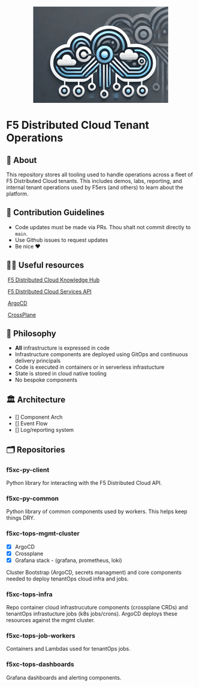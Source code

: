 <p align="center">
  <img src="https://github.com/f5xc-TenantOps/.github/blob/main/xcTenantOps-logo.jpg?raw=true" height="256"/>
</p>

# F5 Distributed Cloud Tenant Operations

## 👋 About 
This repository stores all tooling used to handle operations across a fleet of F5 Distributed Cloud tenants.
This includes demos, labs, reporting, and internal tenant operations used by F5ers (and others) to learn about the platform.

## 🌈 Contribution Guidelines
<ul style="list-style-type:square">
    <li>Code updates must be made via PRs. Thou shalt not commit directly to <code>main</code>.</li>
    <li>Use Github issues to request updates</li>
    <li>Be nice ♥️</li>
</ul>


## 👩‍💻 Useful resources
<img src="https://www.f5.com/content/dam/f5/f5-logo.svg" alt="" height="25"/> [F5 Distributed Cloud Knowledge Hub](https://docs.cloud.f5.com/docs-v2)

<img src="https://www.f5.com/content/dam/f5/f5-logo.svg" alt="" height="25"/> [F5 Distributed Cloud Services API](https://docs.cloud.f5.com/docs-v2/api)

<img src="https://argo-cd.readthedocs.io/en/stable/assets/logo.png" alt="" height="25"/> [ArgoCD](https://argo-cd.readthedocs.io/en/stable/)

<img src="https://www.crossplane.io/_next/static/media/icecream-icon.0e89f4c8.svg" alt="" height="25"/> [CrossPlane](https://www.crossplane.io)


## 🤔 Philosophy
<ul style="list-style-type:square">
    <li><b>All</b> infrastructure is expressed in code</li>
    <li>Infrastructure components are deployed using GitOps and continuous delivery principals</li>
    <li>Code is executed in containers or in serverless infrastucture</li>
    <li>State is stored in cloud native tooling</li>
    <li>No bespoke components</li>
</ul>

## 🏛️ Architecture
- [] Component Arch
- [] Event Flow
- [] Log/reporting system

## 🗂️ Repositories

### f5xc-py-client
Python library for interacting with the F5 Distributed Cloud API.

### f5xc-py-common
Python library of common components used by workers. 
This helps keep things DRY.

### f5xc-tops-mgmt-cluster
- [x] ArgoCD
- [x] Crossplane
- [x] Grafana stack - (grafana, prometheus, loki)

Cluster Bootstrap (ArgoCD, secrets managment) and core components needed to deploy tenantOps cloud infra and jobs. 

### f5xc-tops-infra
Repo container cloud infrastrucuture components (crossplane CRDs) and tenantOps infrastucture jobs (k8s jobs/crons).
ArgoCD deploys these resources against the mgmt cluster.

### f5xc-tops-job-workers
Containers and Lambdas used for tenantOps jobs.

### f5xc-tops-dashboards
Grafana dashboards and alerting components.
